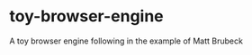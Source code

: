 toy-browser-engine
==================

A toy browser engine following in the example of Matt Brubeck
